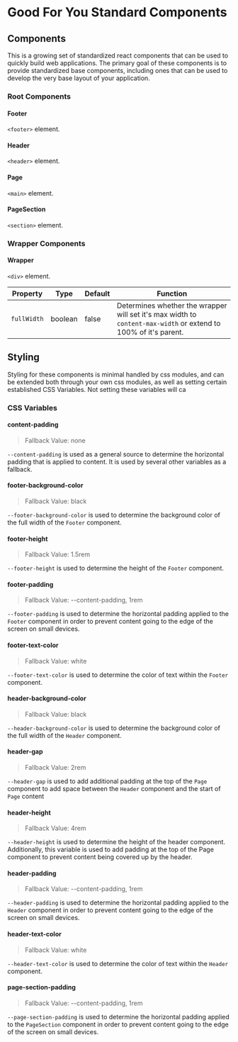 # Good For You Standard Components

## Components

This is a growing set of standardized react components that can be used to quickly build web applications. The primary goal of these components is to provide standardized base components, including ones that can be used to develop the very base layout of your application.

### Root Components

#### Footer

`<footer>` element.

#### Header

`<header>` element.

#### Page

`<main>` element.

#### PageSection

`<section>` element.

### Wrapper Components

#### Wrapper

`<div>` element.

| Property    | Type    | Default | Function                                                                                                        |
| ----------- | ------- | ------- | --------------------------------------------------------------------------------------------------------------- |
| `fullWidth` | boolean | false   | Determines whether the wrapper will set it's max width to `content-max-width` or extend to 100% of it's parent. |

## Styling

Styling for these components is minimal handled by css modules, and can be extended both through your own css modules, as well as setting certain established CSS Variables. Not setting these variables will ca

### CSS Variables

#### content-padding

> Fallback Value: none

`--content-padding` is used as a general source to determine the horizontal padding that is applied to content. It is used by several other variables as a fallback.

#### footer-background-color

> Fallback Value: black

`--footer-background-color` is used to determine the background color of the full width of the `Footer` component.

#### footer-height

> Fallback Value: 1.5rem

`--footer-height` is used to determine the height of the `Footer` component.

#### footer-padding

> Fallback Value: --content-padding, 1rem

`--footer-padding` is used to determine the horizontal padding applied to the `Footer` component in order to prevent content going to the edge of the screen on small devices.

#### footer-text-color

> Fallback Value: white

`--footer-text-color` is used to determine the color of text within the `Footer` component.

#### header-background-color

> Fallback Value: black

`--header-background-color` is used to determine the background color of the full width of the `Header` component.

#### header-gap

> Fallback Value: 2rem

`--header-gap` is used to add additional padding at the top of the `Page` component to add space between the `Header` component and the start of `Page` content

#### header-height

> Fallback Value: 4rem

`--header-height` is used to determine the height of the header component. Additionally, this variable is used to add padding at the top of the Page component to prevent content being covered up by the header.

#### header-padding

> Fallback Value: --content-padding, 1rem

`--header-padding` is used to determine the horizontal padding applied to the `Header` component in order to prevent content going to the edge of the screen on small devices.

#### header-text-color

> Fallback Value: white

`--header-text-color` is used to determine the color of text within the `Header` component.

#### page-section-padding

> Fallback Value: --content-padding, 1rem

`--page-section-padding` is used to determine the horizontal padding applied to the `PageSection` component in order to prevent content going to the edge of the screen on small devices.
